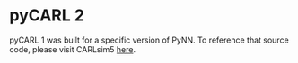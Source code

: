 # pyCARL 2

pyCARL 1 was built for a specific version of PyNN. To reference that source code, please visit CARLsim5 [here](https://github.com/UCI-CARL/CARLsim5/tree/master/pyCARL).
